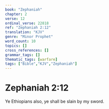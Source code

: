 ```yaml
---
book: "Zephaniah"
chapter: 2
verse: 12
ordinal_verse: 22818
ref: "Zephaniah 2:12"
translation: "KJV"
genre: "Minor Prophet"
word_count: 10
topics: []
cross_references: []
grammar_tags: []
thematic_tags: [warfare]
tags: ["Bible","KJV","Zephaniah"]
---
```


# Zephaniah 2:12

Ye Ethiopians also, ye shall be slain by my sword.
